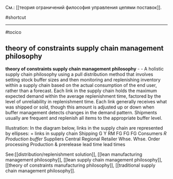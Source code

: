 См.: [[теория ограничений философия управления цепями поставок]].

#shortcut




<hr/>

#tocico

## theory of constraints supply chain management philosophy

<b>theory of constraints supply chain management philosophy</b> -  - A holistic supply chain philosophy using a pull distribution method that involves setting stock buffer sizes and then monitoring and replenishing inventory within a supply chain based on the actual consumption of the end user, rather than a forecast. Each link in the supply chain holds the maximum expected demand within the average replenishment time, factored by the level of unreliability in replenishment time. Each link generally receives what was shipped or sold, though this amount is adjusted up or down when buffer management detects changes in the demand pattern.  Shipments usually are frequent and replenish all items to the appropriate buffer level. 

 


Illustration:  In the diagram below, links in the supply chain are represented by ellipses: 
= links in supply chain
Shipping
G
Y
RM
FG
FG
FG
Consumers
<i>R</i>
<i>Production buffer  </i>
Suppliers
Central
Regional
Retailer
Whse.
Whse.
Order processing
Production 
&amp; prerelease
lead time
lead times



See:[[distribution/replenishment solution]], [[lean manufacturing management philosophy]], [[lean supply chain management philosophy]], [[theory of constraints manufacturing philosophy]], [[traditional supply chain management philosophy]].
